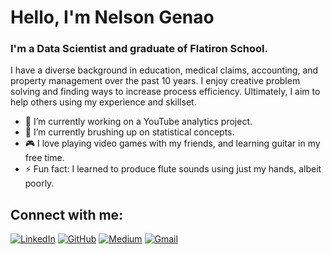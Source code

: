 # Hello, I'm Nelson Genao

###  I'm a Data Scientist and graduate of Flatiron School.
I have a diverse background in education, medical claims, accounting, and property management over the past 10 years.  I enjoy creative problem solving and finding ways to 
increase process efficiency.  Ultimately, I aim to help others using my experience and skillset.

- 🔭 I’m currently working on a YouTube analytics project.
- 🌱 I’m currently brushing up on statistical concepts.
- 🎮 I love playing video games with my friends, and learning guitar in my free time.
- ⚡ Fun fact: I learned to produce flute sounds using just my hands, albeit poorly.

## Connect with me:

[![LinkedIn](https://img.shields.io/badge/linkedin-%230077B5.svg?style=for-the-badge&logo=linkedin&logoColor=white)](www.linkedin.com/in/nelson-c-genao)
[![GitHub](https://img.shields.io/badge/github-%23121011.svg?style=for-the-badge&logo=github&logoColor=white)](https://github.com/NelGen)
[![Medium](https://img.shields.io/badge/Medium-12100E?style=for-the-badge&logo=medium&logoColor=white)](https://ngenao88.medium.com/)
[![Gmail](https://img.shields.io/badge/Gmail-D14836?style=for-the-badge&logo=gmail&logoColor=white)](mailto:ngenao88@gmail)
